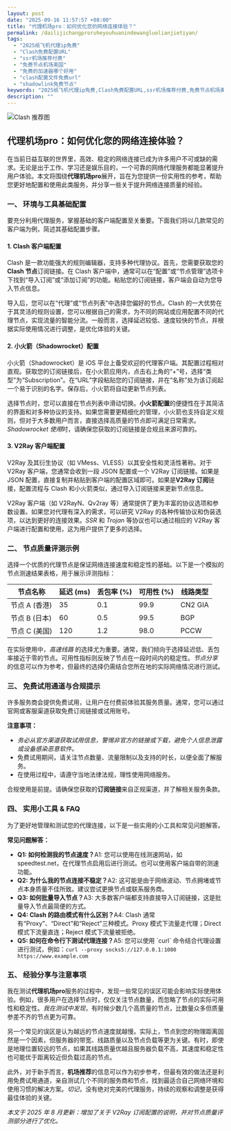 ```yaml
---
layout: post
date: "2025-09-16 11:57:57 +08:00"
title: "代理机场pro：如何优化您的网络连接体验？"
permalink: /dailijichangproruheyouhuanindewangluolianjietiyan/
tags:
  - "2025纸飞机代理ip免费"
  - "Clash免费配置URL"
  - "ssr机场推荐付费"
  - "免费节点机场美国"
  - "免费的加速器哪个好用"
  - "clash配置文件免费url"
  - "shadowlink免费节点"
keywords: "2025纸飞机代理ip免费,Clash免费配置URL,ssr机场推荐付费,免费节点机场美国,免费的加速器哪个好用,clash配置文件免费url,shadowlink免费节点"
description: ""
---
```


![Clash 推荐图](https://clashjd.github.io/assets/img/付费机场订阅.png)

## 代理机场pro：如何优化您的网络连接体验？


<p>在当前日益互联的世界里，高效、稳定的网络连接已成为许多用户不可或缺的需求。无论是出于工作、学习还是娱乐目的，一个可靠的网络代理服务都能显著提升用户体验。本文将围绕<strong>代理机场pro</strong>展开，旨在为您提供一份实用性的参考，帮助您更好地配置和使用此类服务，并分享一些关于提升网络连接质量的经验。</p>

<h3>一、 环境与工具基础配置</h3>

<p>要充分利用代理服务，掌握基础的客户端配置至关重要。下面我们将以几款常见的客户端为例，简述其基础配置步骤。</p>

<h4>1. Clash 客户端配置</h4>

<p>Clash 是一款功能强大的规则编辑器，支持多种代理协议。首先，您需要获取您的<strong>Clash 节点</strong>订阅链接。在 Clash 客户端中，通常可以在“配置”或“节点管理”选项卡下找到“导入订阅”或“添加订阅”的功能。粘贴您的订阅链接，客户端会自动为您导入节点信息。</p>
<p>导入后，您可以在“代理”或“节点列表”中选择您偏好的节点。Clash 的一大优势在于其灵活的规则设置，您可以根据自己的需求，为不同的网站或应用配置不同的代理节点，实现流量的智能分流。一般而言，选择延迟较低、速度较快的节点，并根据实际使用情况进行调整，是优化体验的关键。</p>

<h4>2. 小火箭（Shadowrocket）配置</h4>

<p>小火箭（Shadowrocket）是 iOS 平台上备受欢迎的代理客户端。其配置过程相对直观。获取您的订阅链接后，在小火箭应用内，点击右上角的“+”号，选择“类型”为“Subscription”。在“URL”字段粘贴您的订阅链接，并在“名称”处为该订阅起一个易于识别的名字。保存后，小火箭将自动更新节点列表。</p>
<p>选择节点时，您可以直接在节点列表中滑动切换。<strong>小火箭配置</strong>的便捷性在于其简洁的界面和对多种协议的支持。如果您需要更精细化的管理，小火箭也支持自定义规则，但对于大多数用户而言，直接选择高质量的节点即可满足日常需求。<em>Shadowrocket 使用</em>时，请确保您获取的订阅链接是合规且来源可靠的。</p>

<h4>3. V2Ray 客户端配置</h4>

<p>V2Ray 及其衍生协议（如 VMess、VLESS）以其安全性和灵活性著称。对于 V2Ray 客户端，您通常会收到一段 JSON 配置或一个 V2Ray 订阅链接。如果是 JSON 配置，直接复制并粘贴到客户端的配置区域即可。如果是<strong>V2Ray 订阅</strong>链接，配置流程与 Clash 和小火箭类似，通过导入订阅链接来更新节点信息。</p>
<p>V2Ray 客户端（如 V2RayN、Qv2ray 等）通常提供了更为丰富的协议选项和参数设置。如果您对代理有深入的需求，可以研究 V2Ray 的各种传输协议和伪装选项，以达到更好的连接效果。<em>SSR</em> 和 <em>Trojan</em> 等协议也可以通过相应的 V2Ray 客户端进行配置和使用，这为用户提供了更多的选择。</p>

<h3>二、 节点质量评测示例</h3>

<p>选择一个优质的代理节点是保证网络连接速度和稳定性的基础。以下是一个模拟的节点测速结果表格，用于展示评测指标：</p>

<table>
  <thead>
    <tr>
      <th>节点名称</th>
      <th>延迟 (ms)</th>
      <th>丢包率 (%)</th>
      <th>可用性 (%)</th>
      <th>线路类型</th>
    </tr>
  </thead>
  <tbody>
    <tr>
      <td>节点 A (香港)</td>
      <td>35</td>
      <td>0.1</td>
      <td>99.9</td>
      <td>CN2 GIA</td>
    </tr>
    <tr>
      <td>节点 B (日本)</td>
      <td>60</td>
      <td>0.5</td>
      <td>99.5</td>
      <td>BGP</td>
    </tr>
    <tr>
      <td>节点 C (美国)</td>
      <td>120</td>
      <td>1.2</td>
      <td>98.0</td>
      <td>PCCW</td>
    </tr>
  </tbody>
</table>

<p>在实际使用中，<em>高速线路</em> 的选择尤为重要。通常，我们倾向于选择延迟低、丢包率接近于零的节点。可用性指标则反映了节点在一段时间内的稳定性。<em>节点分享</em> 的信息可以作为参考，但最终的选择仍需结合您所在地的实际网络情况进行测试。</p>

<h3>三、 免费试用通道与合规提示</h3>

<p>许多服务商会提供免费试用，让用户在付费前体验其服务质量。通常，您可以通过官网或客服渠道获取免费订阅链接或试用账号。</p>

<p><strong>注意事项：</strong></p>
<ul>
  <li><em>务必从官方渠道获取试用信息，警惕非官方的链接或下载，避免个人信息泄露或设备感染恶意软件。</em></li>
  <li>免费试用期间，请关注节点数量、流量限制以及支持的时长，以便全面了解服务。</li>
  <li>在使用过程中，请遵守当地法律法规，理性使用网络服务。</li>
</ul>
<p>合规使用是前提。请确保您获取的<strong>订阅链接</strong>来自正规渠道，并了解相关服务条款。</p>

<h3>四、 实用小工具 & FAQ</h3>

<p>为了更好地管理和测试您的代理连接，以下是一些实用的小工具和常见问题解答。</p>

<p><strong>常见问题解答：</strong></p>
<ul>
  <li><strong>Q1: 如何检测我的节点速度？</strong>A1: 您可以使用在线测速网站，如 speedtest.net，在代理节点启用后进行测试。也可以使用客户端自带的测速功能。</li>
  <li><strong>Q2: 为什么我的节点连接不稳定？</strong>A2: 这可能是由于网络波动、节点拥堵或节点本身质量不佳所致。建议尝试更换节点或联系服务商。</li>
  <li><strong>Q3: 如何批量导入节点？</strong>A3: 大多数客户端都支持直接导入订阅链接，这是批量导入节点最简便的方式。</li>
  <li><strong>Q4: Clash 的路由模式有什么区别？</strong>A4: Clash 通常有“Proxy”、“Direct”和“Reject”三种模式。Proxy 模式下流量走代理；Direct 模式下流量直连；Reject 模式下流量被拒绝。</li>
  <li><strong>Q5: 如何在命令行下测试代理连接？</strong>A5: 您可以使用 `curl` 命令结合代理设置进行测试，例如：<code>curl --proxy socks5://127.0.0.1:1080 https://www.example.com</code></li>
</ul>

<h3>五、 经验分享与注意事项</h3>

<p>我在测试<strong>代理机场pro</strong>服务的过程中，发现一些常见的误区可能会影响实际使用体验。例如，很多用户在选择节点时，仅仅关注节点数量，而忽略了节点的实际可用性和稳定性。<em>我在测试中发现</em>，有时候少数几个高质量的节点，比数量众多但质量参差不齐的节点更为可靠。</p>

<p>另一个常见的误区是认为越远的节点速度就越慢。实际上，节点到您的物理距离固然是一个因素，但服务器的带宽、线路质量以及节点负载等更为关键。有时，即使是地理位置较远的节点，如果其线路质量优越且服务器负载不高，其速度和稳定性也可能优于距离较近但负载过高的节点。</p>

<p>此外，对于新手而言，<strong>机场推荐</strong>的信息可以作为初步参考，但最有效的做法还是利用免费试用通道，亲自测试几个不同的服务商和节点，找到最适合自己网络环境和使用习惯的解决方案。<em>切记</em>，没有绝对完美的代理服务，持续的观察和调整是获得最佳体验的关键。</p>

<p><em>本文于 2025 年 8 月更新：增加了关于 V2Ray 订阅配置的说明，并对节点质量评测部分进行了优化。</em></p>